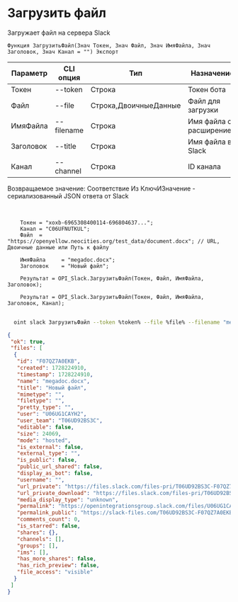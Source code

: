 ﻿---
sidebar_position: 2
---

# Загрузить файл
 Загружает файл на сервера Slack



`Функция ЗагрузитьФайл(Знач Токен, Знач Файл, Знач ИмяФайла, Знач Заголовок, Знач Канал = "") Экспорт`

  | Параметр | CLI опция | Тип | Назначение |
  |-|-|-|-|
  | Токен | --token | Строка | Токен бота |
  | Файл | --file | Строка,ДвоичныеДанные | Файл для загрузки |
  | ИмяФайла | --filename | Строка | Имя файла с расширением |
  | Заголовок | --title | Строка | Имя файла в Slack |
  | Канал | --channel | Строка | ID канала |

  
  Возвращаемое значение:   Соответствие Из КлючИЗначение - сериализованный JSON ответа от Slack

<br/>




```bsl title="Пример кода"
    Токен = "xoxb-6965308400114-696804637...";
    Канал = "C06UFNUTKUL";
    Файл  = "https://openyellow.neocities.org/test_data/document.docx"; // URL, Двоичные данные или Путь к файлу

    ИмяФайла     = "megadoc.docx";
    Заголовок    = "Новый файл";

    Результат = OPI_Slack.ЗагрузитьФайл(Токен, Файл, ИмяФайла, Заголовок);

    Результат = OPI_Slack.ЗагрузитьФайл(Токен, Файл, ИмяФайла, Заголовок, Канал);
```



```sh title="Пример команды CLI"
    
  oint slack ЗагрузитьФайл --token %token% --file %file% --filename "megadoc.docx" --title %title% --channel "C123456"

```

```json title="Результат"
{
 "ok": true,
 "files": [
  {
   "id": "F07QZ7A0EKB",
   "created": 1728224910,
   "timestamp": 1728224910,
   "name": "megadoc.docx",
   "title": "Новый файл",
   "mimetype": "",
   "filetype": "",
   "pretty_type": "",
   "user": "U06UG1CAYH2",
   "user_team": "T06UD92BS3C",
   "editable": false,
   "size": 24069,
   "mode": "hosted",
   "is_external": false,
   "external_type": "",
   "is_public": false,
   "public_url_shared": false,
   "display_as_bot": false,
   "username": "",
   "url_private": "https://files.slack.com/files-pri/T06UD92BS3C-F07QZ7A0EKB/megadoc.docx",
   "url_private_download": "https://files.slack.com/files-pri/T06UD92BS3C-F07QZ7A0EKB/download/megadoc.docx",
   "media_display_type": "unknown",
   "permalink": "https://openintegrationsgroup.slack.com/files/U06UG1CAYH2/F07QZ7A0EKB/megadoc.docx",
   "permalink_public": "https://slack-files.com/T06UD92BS3C-F07QZ7A0EKB-3060b39549",
   "comments_count": 0,
   "is_starred": false,
   "shares": {},
   "channels": [],
   "groups": [],
   "ims": [],
   "has_more_shares": false,
   "has_rich_preview": false,
   "file_access": "visible"
  }
 ]
}
```
